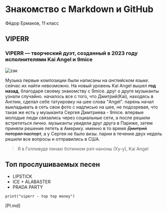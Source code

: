 # Знакомство с Markdown и GitHub
Фёдор Ермаков, 11 класс

## VIPERR
### VIPERR — творческий дуэт, созданный в 2023 году исполнителями Kai Angel и 9mice
![zaк](https://github.com/user-attachments/assets/ed0749a9-648f-4a59-8ff0-7c52dc9f550b)


Музыка
первые композиции были написаны на *английском языке*. сейчас их найти невозможно. На новый уровень Kai Angel вышел **год назад**, благодаря своему знакомству с 9mice. друг о друге музыканты узнали случайно. началось все с того, что Дмитрий(Kai), находясь в Англии, сделал себе татуировку на шее слова "Angel". парень начал выкладывать в сеть свои фото с надписью на шее, не подозревая, что такая же есть у музыканта Сергея Дмитриева - 9mice.
впервые молодые люди связались через социальные сети, а после решили встретиться лично. музыканты увидели друг друга в Париже, затем приняли решение лететь в Америку. именно в то время ~~Дмитрий потерял паспорт~~, а у Сергея не было визы. парни в течение двух недель решили все вопросы и отправились в США.
>Я в Голливуде пинаю ботинком рэп-каноны (Ху-у), Kai Angel

## Топ прослушиваемых песен
+ LIPSTICK
+ ICE + ALABASTER
+ PRADA PARTY

` print("viperr - top top money") `

[PI.md]
